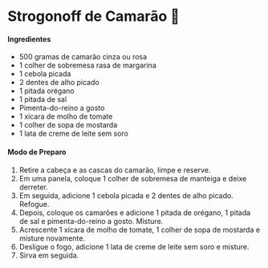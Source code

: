 # Strogonoff de Camarão :fried_shrimp:



#### Ingredientes

- 500 gramas de camarão cinza ou rosa
- 1 colher de sobremesa rasa de margarina
- 1 cebola picada
- 2 dentes de alho picado
- 1 pitada orégano
- 1 pitada de sal
- Pimenta-do-reino a gosto
- 1 xícara de molho de tomate
- 1 colher de sopa de mostarda
- 1 lata de creme de leite sem soro

#### Modo de Preparo

1. Retire a cabeça e as cascas do camarão, limpe e reserve.
2. Em uma panela, coloque 1 colher de sobremesa de manteiga e deixe derreter.
3. Em seguida, adicione 1 cebola picada e 2 dentes de alho picado. Refogue.
4. Depois, coloque os camarões e adicione 1 pitada de orégano, 1 pitada de sal e pimenta-do-reino a gosto. Misture.
5. Acrescente 1 xícara de molho de tomate, 1 colher de sopa de mostarda e misture novamente.
6. Desligue o fogo, adicione 1 lata de creme de leite sem soro e misture.
7. Sirva em seguida.


